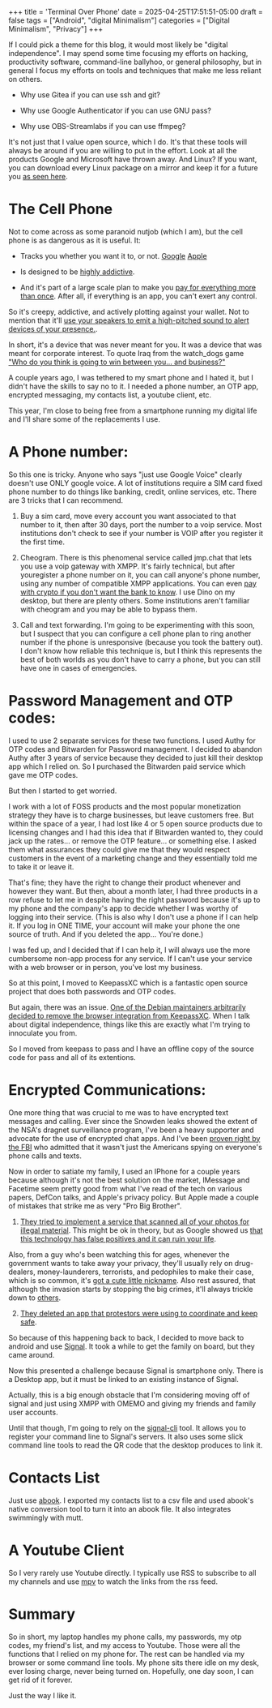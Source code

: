 +++
title = 'Terminal Over Phone'
date = 2025-04-25T17:51:51-05:00
draft = false
tags = ["Android", "digital Minimalism"]
categories = ["Digital Minimalism", "Privacy"]
+++

If I could pick a theme for this blog, it would most likely be "digital independence". I may spend some time focusing my efforts on hacking, productivity software, command-line ballyhoo, or general philosophy, but in general I focus my efforts on tools and techniques that make me less reliant on others.

- Why use Gitea if you can use ssh and git?

- Why use Google Authenticator if you can use GNU pass?

- Why use OBS-Streamlabs if you can use ffmpeg?

It's not just that I value open source, which I do. It's that these tools will always be around if you are willing to put in the effort. Look at all the products Google and Microsoft have thrown away. And Linux? If you want, you can download every Linux package on a mirror and keep it for a future you [as seen here](https://computingforgeeks.com/creating-ubuntu-mirrors-using-apt-mirror/).

# The Cell Phone

Not to come across as some paranoid nutjob (which I am), but the cell phone is as dangerous as it is useful. It:

- Tracks you whether you want it to, or not. [Google](https://apnews.com/article/828aefab64d4411bac257a07c1af0ecb) [Apple](https://gizmodo.com/apple-iphone-analytics-tracking-even-when-off-app-store-1849757558)

- Is designed to be [highly addictive](https://www.npr.org/sections/alltechconsidered/2017/03/13/519977607/irresistible-by-design-its-no-accident-you-cant-stop-looking-at-the-screen).

- And it's part of a large scale plan to make you [pay for everything more than once](https://www.theverge.com/2022/7/13/23206999/car-subscription-nightmare-heated-seats-remote-start). After all, if everything is an app, you can't exert any control.

So it's creepy, addictive, and actively plotting against your wallet. Not to mention that it'll [use your speakers to emit a high-pitched sound to alert devices of your presence.](https://www.wired.com/2016/11/block-ultrasonic-signals-didnt-know-tracking/).

In short, it's a device that was never meant for you. It was a device that was meant for corporate interest. To quote Iraq from the watch_dogs game ["Who do you think is going to win between you... and business?"](https://youtu.be/02IK1LNF2o8?si=rQZqpWxKTR9Far7f&t=44)

A couple years ago, I was tethered to my smart phone and I hated it, but I didn't have the skills to say no to it. I needed a phone number, an OTP app, encrypted messaging, my contacts list, a youtube client, etc.

This year, I'm close to being free from a smartphone running my digital life and I'll share some of the replacements I use.

# A Phone number:

So this one is tricky. Anyone who says "just use Google Voice" clearly doesn't use ONLY google voice. A lot of institutions require a SIM card fixed phone number to do things like banking, credit, online services, etc. There are 3 tricks that I can recommend.

1. Buy a sim card, move every account you want associated to that number to it, then after 30 days, port the number to a voip service. Most institutions don't check to see if your number is VOIP after you register it the first time.

2. Cheogram. There is this phenomenal service called jmp.chat that lets you use a voip gateway with XMPP. It's fairly technical, but after youregister a phone number on it, you can call anyone's phone number, using any number of compatible XMPP applications. You can even [pay with crypto if you don't want the bank to know](https://kb.above.im/jmp-chat/). I use Dino on my desktop, but there are plenty others. Some institutions aren't familiar with cheogram and you may be able to bypass them.

3. Call and text forwarding. I'm going to be experimenting with this soon, but I suspect that you can configure a cell phone plan to ring another number if the phone is unresponsive (because you took the battery out). I don't know how reliable this technique is, but I think this represents the best of both worlds as you don't have to carry a phone, but you can still have one in cases of emergencies.

# Password Management and OTP codes:

I used to use 2 separate services for these two functions. I used Authy for OTP codes and Bitwarden for Password management. I decided to abandon Authy after 3 years of service because they decided to just kill their desktop app which I relied on. So I purchased the Bitwarden paid service which gave me OTP codes.

But then I started to get worried.

I work with a lot of FOSS products and the most popular monetization strategy they have is to charge businesses, but leave customers free. But within the space of a year, I had lost like 4 or 5 open source products due to licensing changes and I had this idea that if Bitwarden wanted to, they could jack up the rates... or remove the OTP feature... or something else. I asked them what assurances they could give me that they would respect customers in the event of a marketing change and they essentially told me to take it or leave it. 

That's fine; they have the right to change their product whenever and however they want. But then, about a month later, I had three products in a row refuse to let me in despite having the right password because it's up to my phone and the company's app to decide whether I was worthy of logging into their service. (This is also why I don't use a phone if I can help it. If you log in ONE TIME, your account will make your phone the one source of truth. And if you deleted the app... You're done.)

I was fed up, and I decided that if I can help it, I will always use the more cumbersome non-app process for any service. If I can't use your service with a web browser or in person, you've lost my business.

So at this point, I moved to KeepassXC which is a fantastic open source project that does both passwords and OTP codes.

But again, there was an issue. [One of the Debian maintainers arbitrarily decided to remove the browser integration from KeepassXC](https://www.theregister.com/2024/05/22/apt_gains_keepassxc_loses/). When I talk about digital independence, things like this are exactly what I'm trying to innoculate you from.

So I moved from keepass to pass and I have an offline copy of the source code for pass and all of its extentions. 

# Encrypted Communications:

One more thing that was crucial to me was to have encrypted text messages and calling. Ever since the Snowden leaks showed the extent of the NSA's dragnet surveillance program, I've been a heavy supporter and advocate for the use of encrypted chat apps. And I've been [proven right by the FBI](https://www.npr.org/2024/12/17/nx-s1-5223490/text-messaging-security-fbi-chinese-hackers-security-encryption) who admitted that it wasn't just the Americans spying on everyone's phone calls and texts.

Now in order to satiate my family, I used an IPhone for a couple years because although it's not the best solution on the market, IMessage and Facetime seem pretty good from what I've read of the tech on various papers, DefCon talks, and Apple's privacy policy. But Apple made a couple of mistakes that strike me as very "Pro Big Brother".

1. [They tried to implement a service that scanned all of your photos for illegal material](https://www.wired.com/story/apple-csam-detection-icloud-photos-encryption-privacy/). This might be ok in theory, but as Google showed us [that this technology has false positives and it can ruin your life](https://www.newser.com/story/324535/dads-took-medical-pictures-of-their-sons-lost-their-google-accounts-forever.html). 

Also, from a guy who's been watching this for ages, whenever the government wants to take away your privacy, they'll usually rely on drug-dealers, money-launderers, terrorists, and pedophiles to make their case, which is so common, it's [got a cute little nickname](https://en.wikipedia.org/wiki/Four_Horsemen_of_the_Infocalypse). Also rest assured, that although the invasion starts by stopping the big crimes, it'll always trickle down to [others](https://www.vice.com/en/article/period-tracking-apps-privacy-data/).

2. [They deleted an app that protestors were using to coordinate and keep safe](https://www.vox.com/recode/2019/10/23/20927577/apple-hong-kong-protest-app-democracy).

So because of this happening back to back, I decided to move back to android and use [Signal](https://signal.org/download/). It took a while to get the family on board, but they came around. 

Now this presented a challenge because Signal is smartphone only. There is a Desktop app, but it must be linked to an existing instance of Signal. 

Actually, this is a big enough obstacle that I'm considering moving off of signal and just using XMPP with OMEMO and giving my friends and family user accounts.

Until that though, I'm going to rely on the [signal-cli](https://github.com/AsamK/signal-cli) tool. It allows you to register your command line to Signal's servers. It also uses some slick command line tools to read the QR code that the desktop produces to link it.

# Contacts List

Just use [abook](https://github.com/hhirsch/abook). I exported my contacts list to a csv file and used abook's native conversion tool to turn it into an abook file. It also integrates swimmingly with mutt.

# A Youtube Client

So I very rarely use Youtube directly. I typically use RSS to subscribe to all my channels and use [mpv](https://www.linuxfordevices.com/tutorials/linux/watch-youtube-videos-on-mpv-player) to watch the links from the rss feed.

# Summary

So in short, my laptop handles my phone calls, my passwords, my otp codes, my friend's list, and my access to Youtube. Those were all the functions that I relied on my phone for. The rest can be handled via my browser or some command line tools. My phone sits there idle on my desk, ever losing charge, never being turned on. Hopefully, one day soon, I can get rid of it forever.

Just the way I like it.
